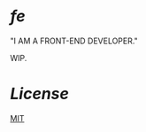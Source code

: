 # _fe_

"I AM A FRONT-END DEVELOPER."

WIP.

# _License_

[MIT](https://github.com/ulivz/just-front-end/blob/master/LICENSE)
